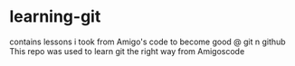 # learning-git
contains lessons i took from Amigo's code to become good @ git n github
This repo was used to learn git the right way from Amigoscode 
